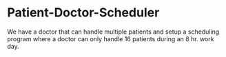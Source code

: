 # Patient-Doctor-Scheduler
We have a doctor that can handle multiple patients and setup a scheduling program where a doctor can only handle 16 patients during an 8 hr. work day.

